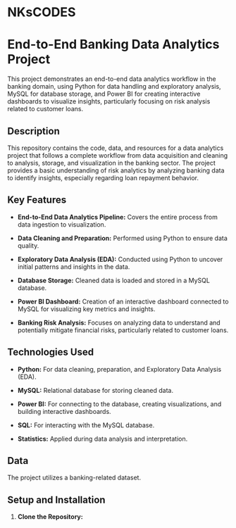 # NKsCODES
# End-to-End Banking Data Analytics Project

This project demonstrates an end-to-end data analytics workflow in the banking domain, using Python for data handling and exploratory analysis, MySQL for database storage, and Power BI for creating interactive dashboards to visualize insights, particularly focusing on risk analysis related to customer loans.

## Description

This repository contains the code, data, and resources for a data analytics project that follows a complete workflow from data acquisition and cleaning to analysis, storage, and visualization in the banking sector. The project provides a basic understanding of risk analytics by analyzing banking data to identify insights, especially regarding loan repayment behavior.

## Key Features

* **End-to-End Data Analytics Pipeline:** Covers the entire process from data ingestion to visualization.

* **Data Cleaning and Preparation:** Performed using Python to ensure data quality.

* **Exploratory Data Analysis (EDA):** Conducted using Python to uncover initial patterns and insights in the data.

* **Database Storage:** Cleaned data is loaded and stored in a MySQL database.

* **Power BI Dashboard:** Creation of an interactive dashboard connected to MySQL for visualizing key metrics and insights.

* **Banking Risk Analysis:** Focuses on analyzing data to understand and potentially mitigate financial risks, particularly related to customer loans.

## Technologies Used

* **Python:** For data cleaning, preparation, and Exploratory Data Analysis (EDA).

* **MySQL:** Relational database for storing cleaned data.

* **Power BI:** For connecting to the database, creating visualizations, and building interactive dashboards.

* **SQL:** For interacting with the MySQL database.

* **Statistics:** Applied during data analysis and interpretation.

## Data

The project utilizes a banking-related dataset.

## Setup and Installation

1. **Clone the Repository:**
